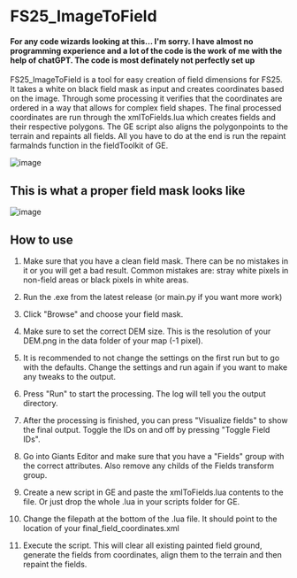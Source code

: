 # FS25_ImageToField

#### For any code wizards looking at this... I'm sorry. I have almost no programming experience and a lot of the code is the work of me with the help of chatGPT. The code is most definately not perfectly set up  

FS25_ImageToField is a tool for easy creation of field dimensions for FS25. It takes a white on black field mask as input and creates coordinates based on the image. Through some processing it verifies that the coordinates are ordered in a way that allows for complex field shapes. The final processed coordinates are run through the xmlToFields.lua which creates fields and their respective polygons. The GE script also aligns the polygonpoints to the terrain and repaints all fields. All you have to do at the end is run the repaint farmalnds function in the fieldToolkit of GE.

![image](https://github.com/user-attachments/assets/cb449c51-b168-4172-9053-d082ce425be3)

## This is what a proper field mask looks like
![image](https://github.com/user-attachments/assets/072c551c-b220-487e-8f28-8bebe1ef1e2a)


## How to use
1. Make sure that you have a clean field mask. There can be no mistakes in it or you will get a bad result. Common mistakes are: stray white pixels in non-field areas or black pixels in white areas.

2. Run the .exe from the latest release (or main.py if you want more work)

3. Click "Browse" and choose your field mask.

4. Make sure to set the correct DEM size. This is the resolution of your DEM.png in the data folder of your map (-1 pixel). 

5. It is recommended to not change the settings on the first run but to go with the defaults. Change the settings and run again if you want to make any tweaks to the output.

6. Press "Run" to start the processing. The log will tell you the output directory.

7. After the processing is finished, you can press "Visualize fields" to show the final output. Toggle the IDs on and off by pressing "Toggle Field IDs".

8. Go into Giants Editor and make sure that you have a "Fields" group with the correct attributes. Also remove any childs of the Fields transform group.

9. Create a new script in GE and paste the xmlToFields.lua contents to the file. Or just drop the whole .lua in your scripts folder for GE.

10. Change the filepath at the bottom of the .lua file. It should point to the location of your final_field_coordinates.xml

11. Execute the script. This will clear all existing painted field ground, generate the fields from coordinates, align them to the terrain and then repaint the fields.



